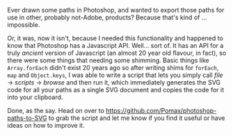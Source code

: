 Ever drawn some paths in Photoshop, and wanted to export those paths for use in other, probably not-Adobe, products? Because that's kind of ... impossible.

Or, it was, now it isn't, because I needed this functionality and happened to know that Photoshop has a Javascript API. Well... sort of. It has an API for a truly *ancient* version of Javascript (an almost 20 year old flavour, in fact), so there were some things that needing some shimming. Basic things like `Array.forEach` didn't exist 20 years ago so after writing shims for `forEach`, `map` and `Object.keys`, I was able to write a script that lets you simply call *file* → *scripts* → *browse* and then run it, which immediately generates the SVG code for all your paths as a single SVG document and copies the code for it into your clipboard.

Done, as the say. Head on over to https://github.com/Pomax/photoshop-paths-to-SVG to grab the script and let me know if you find it useful or have ideas on how to improve it.
